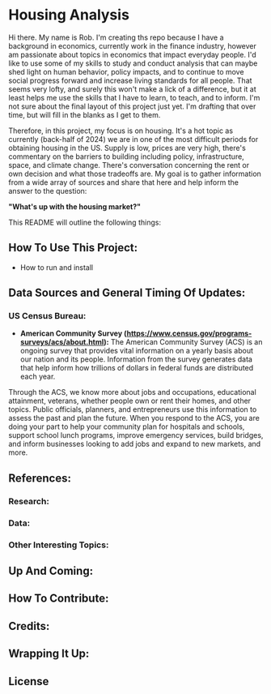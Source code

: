 # Housing Analysis

Hi there. My name is Rob. I'm creating ths repo because I have a background in economics, currently work in the finance industry, however am passionate about topics in economics that impact everyday people. I'd like to use some of my skills to study and conduct analysis that can maybe shed light on human behavior, policy impacts, and to continue to move social progress forward and increase living standards for all people. That seems very lofty, and surely this won't make a lick of a difference, but it at least helps me use the skills that I have to learn, to teach, and to inform. I'm not sure about the final layout of this project just yet. I'm drafting that over time, but will fill in the blanks as I get to them.

Therefore, in this project, my focus is on housing. It's a hot topic as currently (back-half of 2024) we are in one of the most difficult periods for obtaining housing in the US. Supply is low, prices are very high, there's commentary on the barriers to building including policy, infrastructure, space, and climate change. There's conversation concerning the rent or own decision and what those tradeoffs are. My goal is to gather information from a wide array of sources and share that here and help inform the answer to the question: 

**"What's up with the housing market?"**

This README will outline the following things:

## How To Use This Project:
* How to run and install


## Data Sources and General Timing Of Updates:

  ### US Census Bureau:
  * **American Community Survey (https://www.census.gov/programs-surveys/acs/about.html):**
  The American Community Survey (ACS) is an ongoing survey that provides vital information on a yearly basis about our nation and its people. Information from the survey generates data that help inform how trillions of dollars in federal funds are distributed each year.

  Through the ACS, we know more about jobs and occupations, educational attainment, veterans, whether people own or rent their homes, and other topics. Public officials, planners, and entrepreneurs use this information to assess the past and plan the future. When you respond to the ACS, you are doing your part to help your community plan for hospitals and schools, support school lunch programs, improve emergency services, build bridges, and inform businesses looking to add jobs and expand to new markets, and more.


## References:

  ### Research:
  ### Data:
  ### Other Interesting Topics:

## Up And Coming:

## How To Contribute:

## Credits:

## Wrapping It Up:

## License
